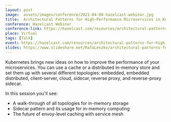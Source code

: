 ```yaml
---
layout: post
image:  assets/images/conference/2021-04-08-hazelcast-webinar.jpg
title:  Architectural Patterns for High-Performance Microservices in Kubernetes
conference: Hazelcast Webinar
conference-link: https://hazelcast.com/resources/architectural-patterns-for-high-performance-microservices-in-kubernetes/
place: Virtual
tags: [Talk]
event: https://hazelcast.com/resources/architectural-patterns-for-high-performance-microservices-in-kubernetes/
slides: https://www.slideshare.net/RafaLeszko/architectural-patterns-for-high-performance-microservices-in-kubernetes
---
```


Kubernetes brings new ideas on how to improve the performance of your microservices. You can use a cache or a distributed in-memory store and set them up with several different topologies: embedded, embedded distributed, client-server, cloud, sidecar, reverse proxy, and reverse-proxy sidecar.

In this session you'll see:
- A walk-through of all topologies for in-memory storage
- Sidecar pattern and its usage for in-memory computing
- The future of envoy-level caching with service mesh
